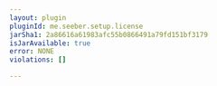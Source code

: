 ```yaml
---
layout: plugin
pluginId: me.seeber.setup.license
jarSha1: 2a86616a61983afc55b0866491a79fd151bf3179
isJarAvailable: true
error: NONE
violations: []

---
```

